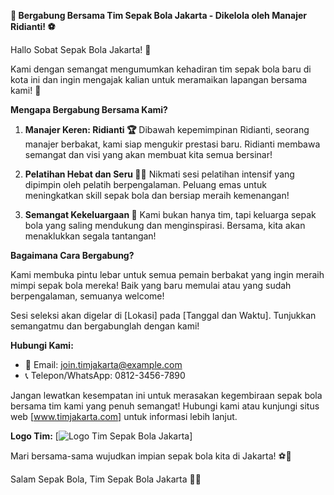 **🌟 Bergabung Bersama Tim Sepak Bola Jakarta - Dikelola oleh Manajer Ridianti! ⚽**

Hallo Sobat Sepak Bola Jakarta! 🌆

Kami dengan semangat mengumumkan kehadiran tim sepak bola baru di kota ini dan ingin mengajak kalian untuk meramaikan lapangan bersama kami! 🎉

**Mengapa Bergabung Bersama Kami?**

1. **Manajer Keren: Ridianti 🏆**
   Dibawah kepemimpinan Ridianti, seorang manajer berbakat, kami siap mengukir prestasi baru. Ridianti membawa semangat dan visi yang akan membuat kita semua bersinar!

2. **Pelatihan Hebat dan Seru 🏋️‍♂️**
   Nikmati sesi pelatihan intensif yang dipimpin oleh pelatih berpengalaman. Peluang emas untuk meningkatkan skill sepak bola dan bersiap meraih kemenangan!

3. **Semangat Kekeluargaan 💙**
   Kami bukan hanya tim, tapi keluarga sepak bola yang saling mendukung dan menginspirasi. Bersama, kita akan menaklukkan segala tantangan!

**Bagaimana Cara Bergabung?**

Kami membuka pintu lebar untuk semua pemain berbakat yang ingin meraih mimpi sepak bola mereka! Baik yang baru memulai atau yang sudah berpengalaman, semuanya welcome!

Sesi seleksi akan digelar di [Lokasi] pada [Tanggal dan Waktu]. Tunjukkan semangatmu dan bergabunglah dengan kami!

**Hubungi Kami:**
- 📧 Email: join.timjakarta@example.com
- 📞 Telepon/WhatsApp: 0812-3456-7890

Jangan lewatkan kesempatan ini untuk merasakan kegembiraan sepak bola bersama tim kami yang penuh semangat! Hubungi kami atau kunjungi situs web [www.timjakarta.com] untuk informasi lebih lanjut.

**Logo Tim:**
[![Logo Tim Sepak Bola Jakarta](link_to_logo_image)]

Mari bersama-sama wujudkan impian sepak bola kita di Jakarta! ⚽💪

Salam Sepak Bola,
Tim Sepak Bola Jakarta 🥅🔥
